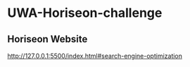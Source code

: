 # UWA-Horiseon-challenge

## Horiseon Website

http://127.0.0.1:5500/index.html#search-engine-optimization

###

